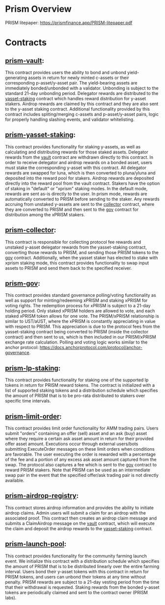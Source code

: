 # Prism Overview

PRISM litepaper: https://prismfinance.app/PRISM-litepaper.pdf

# Contracts

## [prism-vault](/contracts/prism-vault):
This contract provides users the ability to bond and unbond yield-generating assets in return for newly minted c-assets or their corresponding p-asset/y-asset pair. The yield-bearing assets are immediately bonded/unbonded with a validator. Unbonding is subject to the standard 21-day unbonding period.  Delegator rewards are distributed to the [yasset-staking](/contracts/prism-yasset-staking) contract which handles reward distribution for y-asset stakers. Airdrop rewards are claimed by this contract and they are also sent to the y-asset staking contract. Additional functionality provided by this contract includes spliting/merging c-assets and p-asset/y-asset pairs, logic for properly handling slashing events, and validator whitelisting.

## [prism-yasset-staking](/contracts/prism-yasset-staking):
This contract provides functionality for staking y-assets, as well as calculating and distributing rewards for those staked assets. Delegator rewards from the [vault](contracts/prism-vault) contract are withdrawn directly to this contract. In order to receive delegator and airdrop rewards on a bonded asset, users must stake the corresponding y-asset with this contract. All delegator rewards are swapped for luna, which is then converted to pluna/yluna and deposited into the reward pool for stakers. Airdrop rewards are deposited directly into the reward pool from the vault contract. Stakers have the option of staking in "default" or "xprism" staking modes. In the default mode, rewards are sent as-is directly to the user. In prism mode, rewards are automatically converted to PRISM before sending to the staker. Any rewards accruing from unstaked y-assets are sent to the [collector](/contracts/prism-collector) contract, where they are converted to PRISM and then sent to the [gov](/contracts/prism-gov) contract for distribution among the xPRISM stakers.  

## [prism-collector](/contracts/prism-collector):
This contract is responsible for collecting protocol fee rewards and unstaked y-asset delegator rewards from the yasset-staking contract, converting those rewards to PRISM, and sending those PRISM tokens to the [gov](/contracts/prism-gov) contract. Additionally, when the yasset staker has elected to stake with xprism staking mode, this contract provides functionality to swap input assets to PRISM and send them back to the specified receiver.

## [prism-gov](/contracts/prism-gov):
This contract provides standard governance polling/voting functionality as well as support for minting/redeeming xPRISM and staking xPRISM for voting rights. The redemption process for xPRISM is subject to a 21-day holding period. Only staked xPRISM holders are allowed to vote, and each staked xPRISM token allows for one vote. The PRISM/xPRISM relationship is similar to UST/aUST, where the xPRISM is constantly appreciating in value with respect to PRISM. This appreciation is due to the protocol fees from the yasset-staking contract being converted to PRISM (inside the collector contract) and then sent to us, which is then included in our PRISM/xPRISM exchange rate calculation. Polling and voting logic works similar to the anchor protocol: https://docs.anchorprotocol.com/protocol/anchor-governance.

## [prism-lp-staking](/contracts/prism-lp-staking):
This contract provides functionality for staking one of the supported lp tokens in return for PRISM reward tokens. The contract is initialized with a list of supported staking tokens and a distribution schedule which specifies the amount of PRISM that is to be pro-rata distributed to stakers over specific time intervals.

## [prism-limit-order](/contracts/prism-limit-order):
This contract provides limit order functionality for AMM trading pairs. Users submit "orders" containing an offer (sell) asset and an ask (buy) asset where they require a certain ask asset amount in return for their provided offer asset amount. Executions occur through external users/bots submitting ExecuteOrder messages on these limit orders when conditions are favorable. The user executing the order is rewarded with a percentage of the fee and a portion of any excess ask asset amount captured from the swap. The protocol also captures a fee which is sent to the [gov](/contracts/prism-gov) contract to reward PRISM stakers. Note that PRISM can be used as an intermediate swap pair in the event that the specified offer/ask trading pair is not directly available.  

## [prism-airdrop-registry](/contracts/prism-airdrop-registry):
This contract stores airdrop information and provides the ability to initiate airdrop claims. Admin users will submit a claim for an airdrop with the associated proof.  This contract then creates an airdrop claim message and submits a ClaimAirdrop message on the [vault](/contracts/prism-vault) contract, which will execute the claim and deposit the airdrop rewards to the [yasset-staking](/contracts/prism-yasset-staking) contract.

## [prism-launch-pool](/contracts/prism-fair-launch):
This contract provides functionality for the community farming launch event. We initialize this contract with a distribution schedule which specifies the amount of PRISM that is to be distributed linearly over the entire farming interval. Users bond their y-asset tokens with this contract in return for PRISM tokens, and users can unbond their tokens at any time without penalty. PRISM rewards are subject to a 21-day vesting period from the time that their withdrawal is requested. Staking rewards from the bonded y-asset tokens are periodically claimed and sent to the contract owner (PRISM labs).
